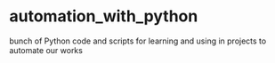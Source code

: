 # automation_with_python
bunch of Python code and scripts for learning and using in projects to automate our works 

